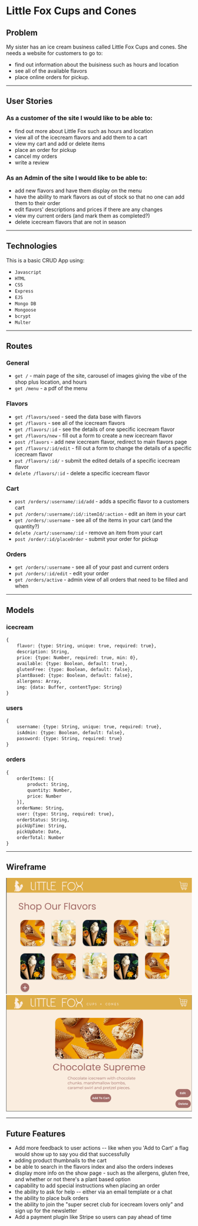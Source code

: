 # Little Fox Cups and Cones 

## Problem
My sister has an ice cream business called Little Fox Cups and cones. She needs a website for customers to go to:
- find out information about the buisiness such as hours and location
- see all of the available flavors
- place online orders for pickup. 
---
## User Stories
### As a customer of the site I would like to be able to:
- find out more about Little Fox such as hours and location
- view all of the icecream flavors and add them to a cart
- view my cart and add or delete items
- place an order for pickup 
- cancel my orders
- write a review 

### As an Admin of the site I would like to be able to:
- add new flavors and have them display on the menu 
- have the ability to mark flavors as out of stock so that no one can add them to their order
- edit flavors' descriptions and prices if there are any changes
- view my current orders (and mark them as completed?)
- delete icecream flavors that are not in season
---
## Technologies 
This is a basic CRUD App using:
- `Javascript`
- `HTML`
- `CSS`
- `Express`
- `EJS`
- `Mongo DB`
- `Mongoose`
- `bcrypt`
- `Multer`
---
## Routes
### General 
- `get /` - main page of the site, carousel of images giving the vibe of the shop plus location, and hours
- `get /menu` - a pdf of the menu
### Flavors 
- `get /flavors/seed` - seed the data base with flavors
- `get /flavors` - see all of the icecream flavors  
- `get /flavors/:id` - see the details of one specific icecream flavor
- `get /flavors/new` - fill out a form to create a new icecream flavor 
- `post /flavors` - add new icecream flavor, redirect to main flavors page
- `get /flavors/:id/edit` - fill out a form to change the details of a specific icecream flavor
- `put /flavors/:id/` - submit the edited details of a specific icecream flavor
- `delete /flavors/:id` - delete a specific icecream flavor 

### Cart 
- `post /orders/:username/:id/add` - adds a specific flavor to a customers cart 
- `put /orders/:username/:id/:itemId/:action` - edit an item in your cart
- `get /orders/:username` - see all of the items in your cart (and the quantity?)
- `delete /cart/:username/:id` - remove an item from your cart 
- `post /order/:id/placeOrder` - submit your order for pickup 

### Orders
- `get /orders/:username` - see all of your past and current orders 
- `put /orders/:id/edit` - edit your order
- `get /orders/active` - admin view of all orders that need to be filled and when
---
## Models
### icecream
```
{
    flavor: {type: String, unique: true, required: true},
    description: String,
    price: {type: Number, required: true, min: 0}, 
    available: {type: Boolean, default: true},
    glutenFree: {type: Boolean, default: false},
    plantBased: {type: Boolean, default: false},
    allergens: Array,  
    img: {data: Buffer, contentType: String}  
}
```
### users
```
{
    username: {type: String, unique: true, required: true},
    isAdmin: {type: Boolean, default: false},
    password: {type: String, required: true}
}
```
### orders 
```
{
    orderItems: [{
        product: String,
        quantity: Number,
        price: Number
    }], 
    orderName: String,
    user: {type: String, required: true},
    orderStatus: String,
    pickUpTime: String,
    pickUpDate: Date,
    orderTotal: Number
}
```
---
## Wireframe

![All Flavors](./littlefox_index.png)
![One Flavors](./littlefox_show.png)

---
## Future Features
- Add more feedback to user actions -- like when you 'Add to Cart' a flag would show up to say you did that successfully
- adding product thumbnails to the cart
- be able to search in the flavors index and also the orders indexes
- display more info on the show page - such as the allergens, gluten free, and whether or not there's a plant based option
- capability to add special instructions when placing an order
- the ability to ask for help -- either via an email template or a chat 
- the ability to place bulk orders
- the ability to join the "super secret club for icecream lovers only" and sign up for the newsletter
- Add a payment plugin like Stripe so users can pay ahead of time